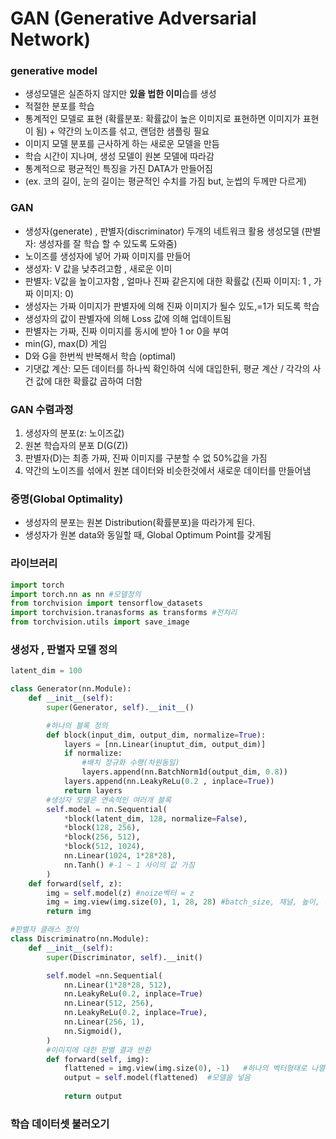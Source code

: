# GAN (Generative Adversarial Network)

### generative model
- 생성모델은 실존하지 않지만 **있을 법한 이미**습를 생성
- 적절한 분포를 학습
- 통계적인 모델로 표현 (확률분포: 확률값이 높은 이미지로 표현하면 이미지가 표현이 됨) + 약간의 노이즈를 섞고, 랜덤한 샘플링 필요
- 이미지 모델 분포를 근사하게 하는 새로운 모델을 만듬
- 학습 시간이 지나며, 생성 모델이 원본 모델에 따라감
- 통계적으로 평균적인 특징을 가진 DATA가 만들어짐
- (ex. 코의 길이, 눈의 길이는 평균적인 수치를 가짐 but, 눈썹의 두께만 다르게)

### GAN
- 생성자(generate) , 판별자(discriminator) 두개의 네트워크 활용 생성모델 (판별자: 생성자를 잘 학습 할 수 있도록 도와줌)
- 노이즈를 생성자에 넣어 가짜 이미지를 만들어
- 생성자: V 값을 낮추려고함 , 새로운 이미
- 판별자: V값을 높이고자함 , 얼마나 진짜 같은지에 대한 확률값 (진짜 이미지: 1 , 가짜 이미지: 0)
- 생성자는 가짜 이미지가 판별자에 의해 진짜 이미지가 될수 있도,=1가 되도록 학습
- 생성자의 값이 판별자에 의해 Loss 값에 의해 업데이트됨
- 판별자는 가짜, 진짜 이미지를 동시에 받아 1 or 0을 부여
- min(G), max(D) 게임
- D와 G을 한번씩 반복해서 학습 (optimal)
- 기댓값 계산: 모든 데이터를 하나씩 확인하여 식에 대입한뒤, 평균 계산 / 각각의 사건 값에 대한 확률값 곱하여 더함

### GAN 수렴과정
1. 생성자의 분포(z: 노이즈값)
2. 원본 학습자의 분포 D(G(Z))
3. 판별자(D)는 최종 가짜, 진짜 이미지를 구분할 수 없 50%값을 가짐 
4. 약간의 노이즈를 섞에서 원본 데이터와 비슷한것에서 새로운 데이터를 만들어냄

### 증명(Global Optimality)
- 생성자의 분포는 원본 Distribution(확률분포)을 따라가게 된다.
- 생성자가 원본 data와 동일할 때, Global Optimum Point를 갖게됨

### 라이브러리 
```python
import torch
import torch.nn as nn #모델정의
from torchvision import tensorflow_datasets
import torchvision.tranasforms as transforms #전처리
from torchvision.utils import save_image
```

### 생성자 , 판별자 모델 정의 
```python
latent_dim = 100 

class Generator(nn.Module):
    def __init__(self):
        super(Generator, self).__init__()

        #하나의 블록 정의
        def block(input_dim, output_dim, normalize=True):
            layers = [nn.Linear(inuptut_dim, output_dim)]
            if normalize:
                #배치 정규화 수행(차원동일)
                layers.append(nn.BatchNorm1d(output_dim, 0.8))
            layers.append(nn.LeakyReLu(0.2 , inplace=True))
            return layers
        #생성자 모델은 연속적인 여러개 블록
        self.model = nn.Sequential(
            *block(latent_dim, 128, normalize=False),
            *block(128, 256),
            *block(256, 512),
            *block(512, 1024),
            nn.Linear(1024, 1*28*28),
            nn.Tanh() #-1 ~ 1 사이의 값 가짐
        )
    def forward(self, z):
        img = self.model(z) #noize벡터 = z
        img = img.view(img.size(0), 1, 28, 28) #batch_size, 채널, 높이, 너비
        return img

#판별자 클래스 정의
class Discriminatro(nn.Module):
    def __init__(self):
        super(Discriminator, self).__init()

        self.model =nn.Sequential(
            nn.Linear(1*28*28, 512),
            nn.LeakyReLu(0.2, inplace=True)
            nn.Linear(512, 256),
            nn.LeakyReLu(0.2, inplace=True),
            nn.Linear(256, 1),
            nn.Sigmoid(),
        )
        #이미지에 대한 판별 결과 반환
        def forward(self, img):
            flattened = img.view(img.size(0), -1)   #하나의 벡터형태로 나열
            output = self.model(flattened)  #모델을 넣음
            
            return output
```

### 학습 데이터셋 불러오기
```python
```